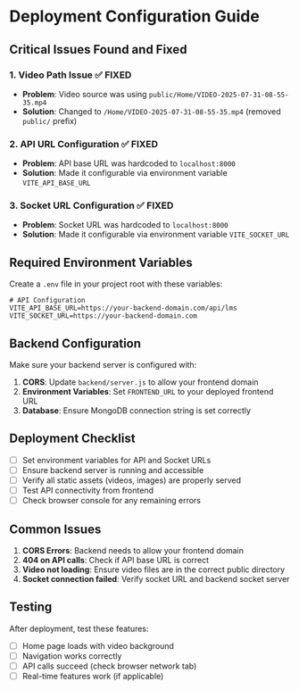 # Deployment Configuration Guide

## Critical Issues Found and Fixed

### 1. Video Path Issue ✅ FIXED
- **Problem**: Video source was using `public/Home/VIDEO-2025-07-31-08-55-35.mp4`
- **Solution**: Changed to `/Home/VIDEO-2025-07-31-08-55-35.mp4` (removed `public/` prefix)

### 2. API URL Configuration ✅ FIXED
- **Problem**: API base URL was hardcoded to `localhost:8000`
- **Solution**: Made it configurable via environment variable `VITE_API_BASE_URL`

### 3. Socket URL Configuration ✅ FIXED
- **Problem**: Socket URL was hardcoded to `localhost:8000`
- **Solution**: Made it configurable via environment variable `VITE_SOCKET_URL`

## Required Environment Variables

Create a `.env` file in your project root with these variables:

```env
# API Configuration
VITE_API_BASE_URL=https://your-backend-domain.com/api/lms
VITE_SOCKET_URL=https://your-backend-domain.com
```

## Backend Configuration

Make sure your backend server is configured with:

1. **CORS**: Update `backend/server.js` to allow your frontend domain
2. **Environment Variables**: Set `FRONTEND_URL` to your deployed frontend URL
3. **Database**: Ensure MongoDB connection string is set correctly

## Deployment Checklist

- [ ] Set environment variables for API and Socket URLs
- [ ] Ensure backend server is running and accessible
- [ ] Verify all static assets (videos, images) are properly served
- [ ] Test API connectivity from frontend
- [ ] Check browser console for any remaining errors

## Common Issues

1. **CORS Errors**: Backend needs to allow your frontend domain
2. **404 on API calls**: Check if API base URL is correct
3. **Video not loading**: Ensure video files are in the correct public directory
4. **Socket connection failed**: Verify socket URL and backend socket server

## Testing

After deployment, test these features:
- [ ] Home page loads with video background
- [ ] Navigation works correctly
- [ ] API calls succeed (check browser network tab)
- [ ] Real-time features work (if applicable)
